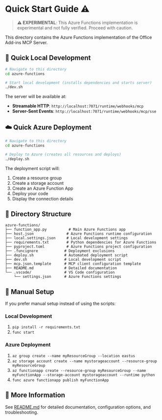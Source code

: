 # Quick Start Guide ⚠️

> **⚠️ EXPERIMENTAL**: This Azure Functions implementation is experimental and not fully verified. Proceed with caution.

This directory contains the Azure Functions implementation of the Office Add-ins MCP Server.

## 🚀 Quick Local Development

```bash
# Navigate to this directory
cd azure-functions

# Start local development (installs dependencies and starts server)
./dev.sh
```

The server will be available at:
- **Streamable HTTP**: `http://localhost:7071/runtime/webhooks/mcp`
- **Server-Sent Events**: `http://localhost:7071/runtime/webhooks/mcp/sse`

## ☁️ Quick Azure Deployment

```bash
# Navigate to this directory
cd azure-functions

# Deploy to Azure (creates all resources and deploys)
./deploy.sh
```

The deployment script will:
1. Create a resource group
2. Create a storage account
3. Create an Azure Function App
4. Deploy your code
5. Display the connection details

## 📁 Directory Structure

```
azure-functions/
├── function_app.py          # Main Azure Functions app
├── host.json               # Azure Functions runtime configuration
├── local.settings.json     # Local development settings
├── requirements.txt        # Python dependencies for Azure Functions
├── pyproject.toml          # Azure Functions project configuration
├── .funcignore            # Deployment exclusions
├── deploy.sh              # Automated deployment script
├── dev.sh                 # Local development script
├── mcp.json.template      # MCP client configuration template
├── README.md              # Detailed documentation
└── .vscode/               # VS Code configuration
    └── settings.json      # Azure Functions settings
```

## 🔧 Manual Setup

If you prefer manual setup instead of using the scripts:

### Local Development
1. `pip install -r requirements.txt`
2. `func start`

### Azure Deployment
1. `az group create --name myResourceGroup --location eastus`
2. `az storage account create --name mystorageaccount --resource-group myResourceGroup`
3. `az functionapp create --resource-group myResourceGroup --name myFunctionApp --storage-account mystorageaccount --runtime python`
4. `func azure functionapp publish myFunctionApp`

## 📖 More Information

See [README.md](./README.md) for detailed documentation, configuration options, and troubleshooting.
